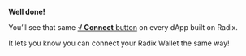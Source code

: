 **Well done!**

You’ll see that same [**√ Connect** button](?glossaryAnchor=connectbutton) on every dApp built on Radix.

It lets you know you can connect your Radix Wallet the same way!
